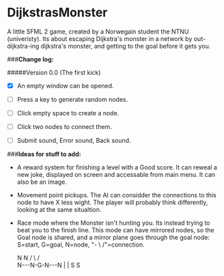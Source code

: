 # **DijkstrasMonster**
A little SFML 2 game, created by a Norwegain student the NTNU (univeristy). Its about escaping Dijkstra's monster in a network by out-dijkstra-ing dijkstra's monster, and getting to the goal before it gets you.


###**Change log:**

#####Version 0.0		(The first kick)

- [x] An empty window can be opened.
- [ ] Press a key to generate random nodes.
- [ ] Click empty space to create a node.
- [ ] Click two nodes to connect them.
- [ ] Submit sound, Error sound, Back sound.

 





###**Ideas for stuff to add:**

- A reward system for finishing a level with a Good score.
It can reweal a new joke, displayed on screen and accessable from main menu. It can also be an image.
- Movement point pickups. The AI can considder the connections to this node to have X less wight. 
The player will probably think differently, looking at the same situaltion.
- Race mode where the Monster isn't hunting you. Its instead trying to beat you to the finish line. This mode can have mirrored nodes, so the Goal node is shared, and a mirror plane goes through the goal node: S=start, G=goal, N=node, "- \ /"=connection.

   N       N
  / \     / \
 N---N-G-N---N
 |           |
 S      	 S
